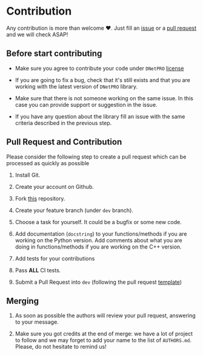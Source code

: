 # Contribution

Any contribution is more than welcome :heart:. Just fill an [issue](https://github.com/Nico-Curti/DNetPRO/blob/master/ISSUE_TEMPLATE.md) or a [pull request](https://github.com/Nico-Curti/DNetPRO/blob/master/PULL_REQUEST_TEMPLATE.md) and we will check ASAP!

## Before start contributing

- Make sure you agree to contribute your code under `DNetPRO` [license](https://github.com/Nico-Curti/DNetPRO/blob/master/LICENSE.md)

- If you are going to fix a bug, check that it's still exists and that you are working with the latest version of `DNetPRO` library.

- Make sure that there is not someone working on the same issue. In this case you can provide support or suggestion in the issue.

- If you have any question about the library fill an issue with the same criteria described in the previous step.

## Pull Request and Contribution

Please consider the following step to create a pull request which can be processed as quickly as possible

1. Install Git.

2. Create your account on Github.

3. Fork [this](https://github.com/Nico-Curti/DNetPRO) repository.

4. Create your feature branch (under `dev` branch).

5. Choose a task for yourself. It could be a bugfix or some new code.

6. Add documentation (`docstring`) to your functions/methods if you are working on the Python version. Add comments about what you are doing in functions/methods if you are working on the C++ version.

7. Add tests for your contributions

9. Pass **ALL** CI tests.

10. Submit a Pull Request into `dev` (following the pull request [template](https://github.com/Nico-Curti/DNetPRO/blob/master/.github/PULL_REQUEST_TEMPLATE/PULL_REQUEST_TEMPLATE.md))


## Merging

1. As soon as possible the authors will review your pull request, answering to your message.

2. Make sure you got credits at the end of merge: we have a lot of project to follow and we may forget to add your name to the list of `AUTHORS.md`. Please, do not hesitate to remind us!
